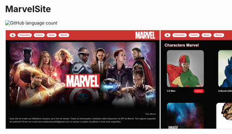 # MarvelSite

![GitHub language count](https://img.shields.io/badge/Angular-DD0031?style=for-the-badge&logo=angular&logoColor=white)

<div style="display: flex;">
<img src="imagens-projeto/home.png" alt="Home do site" width="500">
<img src="imagens-projeto/characters.png" alt="Pagina dos personagens" width="500">
<img src="imagens-projeto/characters-details.png" alt="Modal de detalhe dos personangens" width="500">
</div>

